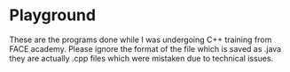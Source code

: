 # Playground
These are the programs done while I was undergoing C++ training from FACE academy.
Please ignore the format of the file which is saved as .java they are actually .cpp files which were mistaken due to technical issues.

